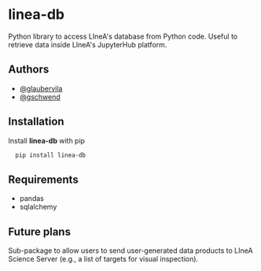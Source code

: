 # linea-db

Python library to access LIneA's database from Python code. 
Useful to retrieve data inside LIneA's JupyterHub platform. 

## Authors
- [@glaubervila](https://github.com/glaubervila)
- [@gschwend](https://www.github.com/gschwend)

## Installation

Install **linea-db** with pip
```bash
  pip install linea-db
```


## Requirements
* pandas
* sqlalchemy 

## Future plans 
Sub-package to allow users to send user-generated data products to LIneA Science Server (e.g., a list of targets for visual inspection). 





